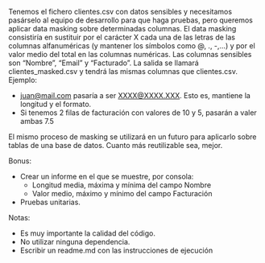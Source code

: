 Tenemos el fichero clientes.csv con datos sensibles y necesitamos pasárselo al equipo de desarrollo para que haga pruebas, pero queremos aplicar data masking sobre determinadas columnas. El data masking consistiría en sustituir por el carácter X cada una de las letras de las columnas alfanuméricas (y mantener los símbolos como @, ., -,…) y por el valor medio del total en las columnas numéricas. Las columnas sensibles son “Nombre”, “Email” y “Facturado”. La salida se llamará clientes_masked.csv y tendrá las mismas columnas que clientes.csv.
Ejemplo:
* juan@mail.com pasaría a ser XXXX@XXXX.XXX. Esto es, mantiene la longitud y el formato.
* Si tenemos 2 filas de facturación con valores de 10 y 5, pasarán a valer ambas 7.5


El mismo proceso de masking se utilizará en un futuro para aplicarlo sobre tablas de una base de datos. Cuanto más reutilizable sea, mejor.

Bonus:
* Crear un informe en el que se muestre, por consola:
    * Longitud media, máxima y mínima del campo Nombre
    * Valor medio, máximo y mínimo del campo Facturación
* Pruebas unitarias.

Notas:
* Es muy importante la calidad del código.
* No utilizar ninguna dependencia.
* Escribir un readme.md con las instrucciones de ejecución


